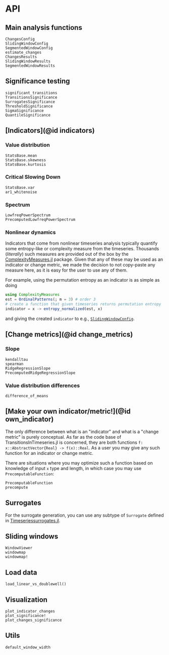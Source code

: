 # API

## Main analysis functions

```@docs
ChangesConfig
SlidingWindowConfig
SegmentedWindowConfig
estimate_changes
ChangesResults
SlidingWindowResults
SegmentedWindowResults
```

## Significance testing

```@docs
significant_transitions
TransitionsSignificance
SurrogatesSignificance
ThresholdSignificance
SigmaSignificance
QuantileSignificance
```

## [Indicators](@id indicators)

### Value distribution

```@docs
StatsBase.mean
StatsBase.skewness
StatsBase.kurtosis
```

### Critical Slowing Down

```@docs
StatsBase.var
ar1_whitenoise
```

### Spectrum

```@docs
LowfreqPowerSpectrum
PrecomputedLowfreqPowerSpectrum
```

### Nonlinear dynamics

Indicators that come from nonlinear timeseries analysis typically quantify some entropy-like or complexity measure from the timeseries.
Thousands (_literally_) such measures are provided out of the box by the [ComplexityMeasures.jl](https://juliadynamics.github.io/DynamicalSystemsDocs.jl/complexitymeasures/stable/) package. Given that any of these may be used as an indicator or change metric, we made the decision to not copy-paste any measure here, as it is easy for the user to use any of them.

For example, using the permutation entropy as an indicator is as simple as doing
```julia
using ComplexityMeasures
est = OrdinalPatterns(; m = 3) # order 3
# create a function that given timeseries returns permutation entropy
indicator = x -> entropy_normalized(est, x)
```
and giving the created `indicator` to e.g., [`SlidingWindowConfig`](@ref).

## [Change metrics](@id change_metrics)

### Slope

```@docs
kendalltau
spearman
RidgeRegressionSlope
PrecomputedRidgeRegressionSlope
```

### Value distribution differences

```@docs
difference_of_means
```

## [Make your own indicator/metric!](@id own_indicator)

The only difference between what is an "indicator" and what is a "change metric" is purely conceptual. As far as the code base of TransitionsInTimeseries.jl is concerned, they are both functions `f: x::AbstractVector{Real} -> f(x)::Real`. As a user you may give any such function for an indicator or change metric.

There are situations where you may optimize such a function based on knowledge of input `x` type and length, in which case you may use `PrecomputableFunction`:

```@docs
PrecomputableFunction
precompute
```

## Surrogates

For the surrogate generation, you can use any subtype of `Surrogate` defined in [Timeseriessurrogates.jl](https://juliadynamics.github.io/TimeseriesSurrogates.jl/v1.0/#Surrogate-methods-1).

## Sliding windows
```@docs
WindowViewer
windowmap
windowmap!
```

## Load data

```@docs
load_linear_vs_doublewell()
```

## Visualization

```@docs
plot_indicator_changes
plot_significance!
plot_changes_significance
```

## Utils

```docs
default_window_width
```